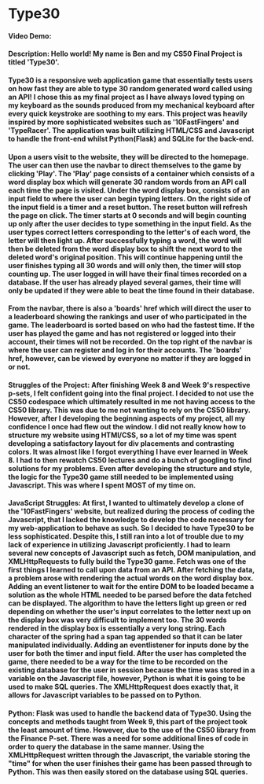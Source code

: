 # Type30
#### Video Demo:  <URL HERE>
#### Description: Hello world! My name is Ben and my CS50 Final Project is titled 'Type30'.
#### Type30 is a responsive web application game that essentially tests users on how fast they are able to type 30 random generated word called using an API! I chose this as my final project as I have always loved typing on my keyboard as the sounds produced from my mechanical keyboard after every quick keystroke are soothing to my ears. This project was heavily inspired by more sophisticated websites such as '10FastFingers' and 'TypeRacer'. The application was built utilizing HTML/CSS and Javascript to handle the front-end whilst Python(Flask) and SQLite for the back-end. 

#### Upon a users visit to the website, they will be directed to the homepage. The user can then use the navbar to direct themselves to the game by clicking 'Play'. The 'Play' page consists of a container which consists of a word display box which will generate 30 random words from an API call each time the page is visited. Under the word display box, consists of an input field to where the user can begin typing letters. On the right side of the input field is a timer and a reset button. The reset button will refresh the page on click. The timer starts at 0 seconds and will begin counting up only after the user decides to type something in the input field. As the user types correct letters corresponding to the letter's of each word, the letter will then light up. After successfully typing a word, the word will then be deleted from the word display box to shift the next word to the deleted word's original position. This will continue happening until the user finishes typing all 30 words and will only then, the timer will stop counting up. The user logged in will have their final times recorded on a database. If the user has already played several games, their time will only be updated if they were able to beat the time found in their database. 

#### From the navbar, there is also a 'boards' href which will direct the user to a leaderboard showing the rankings and user of who participated in the game. The leaderboard is sorted based on who had the fastest time. If the user has played the game and has not registered or logged into their account, their times will not be recorded. On the top right of the navbar is where the user can register and log in for their accounts. The 'boards' href, however, can be viewed by everyone no matter if they are logged in or not.

#### Struggles of the Project: After finishing Week 8 and Week 9's respective p-sets, I felt confident going into the final project. I decided to not use the CS50 codespace which ultimately resulted in me not having access to the CS50 library. This was due to me not wanting to rely on the CS50 library. However, after I developing the beginning aspects of my project, all my confidence I once had flew out the window. I did not really know how to structure my website using HTMl/CSS, so a lot of my time was spent developing a satisfactory layout for div placements and contrasting colors. It was almost like I forgot everything I have ever learned in Week 8. I had to then rewatch CS50 lectures and do a bunch of googling to find solutions for my problems. Even after developing the structure and style, the logic for the Type30 game still needed to be implemented using Javascript. This was where I spent MOST of my time on. 

#### JavaScript Struggles: At first, I wanted to ultimately develop a clone of the '10FastFingers' website, but realized during the process of coding the Javascript, that I lacked the knowledge to develop the code necessary for my web-application to behave as such. So I decided to have Type30 to be less sophisticated. Despite this, I still ran into a lot of trouble due to my lack of experience in utilizing Javascript proficiently. I had to learn several new concepts of Javascript such as fetch, DOM manipulation, and XMLHttpRequests to fully build the Type30 game. Fetch was one of the first things I learned to call upon data from an API. After fetching the data, a problem arose with rendering the actual words on the word display box. Adding an event listener to wait for the entire DOM to be loaded became a solution as the whole HTML needed to be parsed before the data fetched can be displayed. The algorithm to have the letters light up green or red depending on whether the user's input correlates to the letter next up on the display box was very difficult to implement too. The 30 words rendered in the display box is essentially a very long string. Each character of the spring had a span tag appended so that it can be later manipulated individually. Adding an eventlistener for inputs done by the user for both the timer and input field. After the user has completed the game, there needed to be a way for the time to be recorded on the existing database for the user in session because the time was stored in a variable on the Javascript file, however, Python is what it is going to be used to make SQL queries. The XMLHttpRequest does exactly that, it allows for Javascript variables to be passed on to Python.

#### Python: Flask was used to handle the backend data of Type30. Using the concepts and methods taught from Week 9, this part of the project took the least amount of time. However, due to the use of the CS50 library from the Finance P-set. There was a need for some additional lines of code in order to query the database in the same manner. Using the XMLHttpRequest written through the Javascript, the variable storing the "time" for when the user finishes their game has been passed through to Python. This was then easily stored on the database using SQL queries.